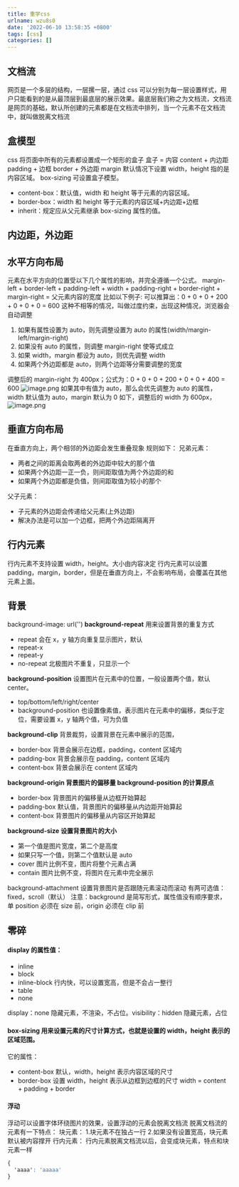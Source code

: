```yaml
---
title: 重学css
urlname: wzu8s0
date: '2022-06-10 13:58:35 +0800'
tags: [css]
categories: []
---
```


## 文档流

网页是一个多层的结构，一层摞一层，通过 css 可以分别为每一层设置样式，用户只能看到的是从最顶层到最底层的展示效果。最底层我们称之为文档流，文档流是网页的基础，默认所创建的元素都是在文档流中排列，当一个元素不在文档流中，就叫做脱离文档流

## 盒模型

css 将页面中所有的元素都设置成一个矩形的盒子
盒子 = 内容 content + 内边距 padding + 边框 border + 外边距 margin
默认情况下设置 width，height 指的是内容区域。
box-sizing 可设置盒子模型。

- content-box：默认值，width 和 height 等于元素的内容区域。
- border-box：width 和 height 等于元素的内容区域+内边距+边框
- inherit：规定应从父元素继承 box-sizing 属性的值。

## 内边距，外边距

## 水平方向布局

元素在水平方向的位置受以下几个属性的影响，并完全遵循一个公式。
margin-left + border-left + padding-left + width + padding-right + border-right + margin-right = 父元素内容的宽度
比如以下例子:
可以推算出：0 + 0 + 0 + 200 + 0 + 0 + 0 = 600
这种不相等的情况，叫做过度约束，出现这种情况，浏览器会自动调整

1. 如果有属性设置为 auto，则先调整设置为 auto 的属性(width/margin-left/margin-right)
1. 如果没有 auto 的属性，则调整 margin-right 使等式成立
1. 如果 width，margin 都设为 auto，则优先调整 width
1. 如果两个外边距都是 auto，则两个边距等分需要调整的宽度

调整后的 margin-right 为 400px；公式为：0 + 0 + 0 + 200 + 0 + 0 + 400 = 600
![image.png](https://cdn.nlark.com/yuque/0/2022/png/462392/1645616307972-c25d7753-0ebd-42ad-8c41-ebbc8598c1a2.png#clientId=ue2df96f4-097a-4&crop=0&crop=0&crop=1&crop=1&from=paste&height=778&id=ua15041c8&margin=%5Bobject%20Object%5D&name=image.png&originHeight=778&originWidth=1940&originalType=binary∶=1&rotation=0&showTitle=false&size=322541&status=done&style=shadow&taskId=u384f05d3-1782-47bd-b53f-44836e97870&title=&width=1940)
如果其中有值为 auto，那么会优先调整为 auto 的属性，width 默认值为 auto，margin 默认为 0
如下，调整后的 width 为 600px，
![image.png](https://cdn.nlark.com/yuque/0/2022/png/462392/1645617066782-f4f063f6-9588-4dfb-9982-8732c8d158fd.png#clientId=ue2df96f4-097a-4&crop=0&crop=0&crop=1&crop=1&from=paste&height=786&id=u9c98a730&margin=%5Bobject%20Object%5D&name=image.png&originHeight=786&originWidth=1930&originalType=binary∶=1&rotation=0&showTitle=false&size=320773&status=done&style=shadow&taskId=ud1340020-dc77-4ef8-9541-7e75f0024de&title=&width=1930)

## 垂直方向布局

在垂直方向上，两个相邻的外边距会发生重叠现象
规则如下：
兄弟元素：

- 两者之间的距离会取两者的外边距中较大的那个值
- 如果两个外边距一正一负，则间距取值为两个外边距的和
- 如果两个外边距都是负值，则间距取值为较小的那个

父子元素：

- 子元素的外边距会传递给父元素(上外边距)
- 解决办法是可以加一个边框，把两个外边距隔离开

## 行内元素

行内元素不支持设置 width，height。大小由内容决定
行内元素可以设置 padding，margin，border，但是在垂直方向上，不会影响布局，会覆盖在其他元素上面。

## 背景

background-image: url('')
**background-repeat** 用来设置背景的重复方式

- repeat 会在 x，y 轴方向重复显示图片，默认
- repeat-x
- repeat-y
- no-repeat 北极图片不重复，只显示一个

**background-position** 设置图片在元素中的位置，一般设置两个值，默认 center。

- top/bottom/left/right/center
- background-position 也设置像素值，表示图片在元素中的偏移，类似于定位，需要设置 x，y 轴两个值，可为负值

**background-clip** 背景裁剪，设置背景在元素中展示的范围，

- border-box 背景会展示在边框，padding，content 区域内
- padding-box 背景会展示在 padding，content 区域内
- content-box 背景会展示在 content 区域内

**background-origin 背景图片的偏移量 background-position 的计算原点**

- border-box 背景图片的偏移量从边框开始算起
- padding-box 默认值，背景图片的偏移量从内边距开始算起
- content-box 背景图片的偏移量从内容区开始算起

**background-size 设置背景图片的大小**

- 第一个值是图片宽度，第二个是高度
- 如果只写一个值，则第二个值默认是 auto
- cover 图片比例不变，图片将整个元素占满
- contain 图片比例不变，将图片在元素中完全展示

background-attachment 设置背景图片是否跟随元素滚动而滚动
有两可选值：fixed，scroll（默认）
注意：background 是简写形式，属性值没有顺序要求，单 position 必须在 size 前，origin 必须在 clip 前

## 零碎

#### display 的属性值：

- inline
- block
- inline-block 行内快，可以设置宽高，但是不会占一整行
- table
- none

display：none 隐藏元素，不渲染，不占位。visibility：hidden 隐藏元素，占位

#### box-sizing 用来设置元素的尺寸计算方式，也就是设置的 width，height 表示的区域范围。

它的属性：

- content-box 默认，width，height 表示内容区域的尺寸
- border-box 设置 width，height 表示从边框到边框的尺寸 width = content + padding + border

#### 浮动

浮动可以设置字体环绕图片的效果，设置浮动的元素会脱离文档流
脱离文档流的元素有一下特点：
块元素： 1.块元素不在独占一行 2.如果没有设置宽高，块元素默认被内容撑开
行内元素：
行内元素脱离文档流以后，会变成块元素，特点和块元素一样

```css
{
  'aaaa': 'aaaaa'
}
```
